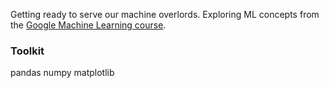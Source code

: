Getting ready to serve our machine overlords. Exploring ML concepts from the [Google Machine Learning course](https://developers.google.com/machine-learning).

### Toolkit
pandas
numpy
matplotlib

